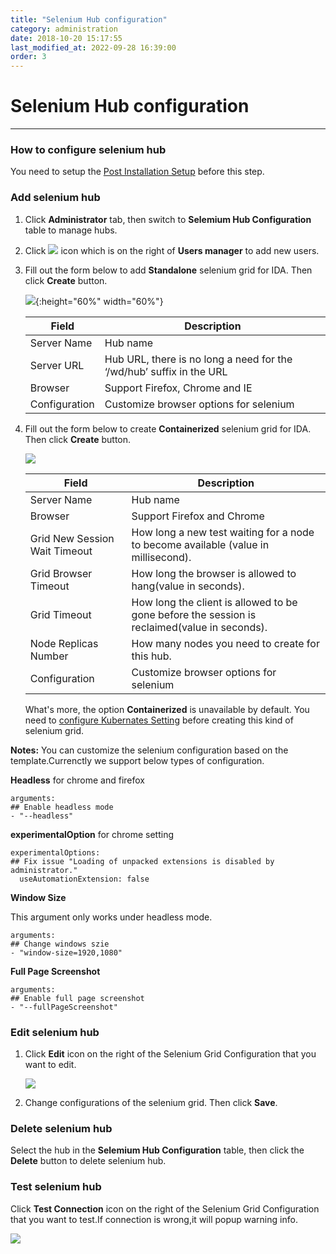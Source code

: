 ```yaml
---
title: "Selenium Hub configuration"
category: administration
date: 2018-10-20 15:17:55
last_modified_at: 2022-09-28 16:39:00
order: 3
---
```


# Selenium Hub configuration
***

### How to configure selenium hub
   You need to setup the [Post Installation Setup] before this step.
### Add selenium hub
  1. Click **Administrator** tab, then switch to  **Selemium Hub Configuration** table to manage hubs.  
  2. Click ![][add_icon] icon which is on the right of **Users manager** to add new users.
  3. Fill out the form below to add **Standalone** selenium grid for IDA. Then click **Create** button.


     ![][administrator_hub]{:height="60%" width="60%"} 

     |   Field                | Description                                                         |
     | -------------------    |---------------------------                                          |
     | Server Name            | Hub name                                                            |  
     | Server URL             | Hub URL, there is no long a need for the ‘/wd/hub’ suffix in the URL|
     | Browser                | Support Firefox, Chrome and IE                                      |  
     | Configuration          | Customize browser options for selenium                              |

  4. Fill out the form below to create **Containerized** selenium grid for IDA. Then click **Create** button.

     ![][administrator_hub_containerized]

     |   Field                | Description                                                         |
     | -------------------    |---------------------------                                          |
     | Server Name            | Hub name                                                            |  
     | Browser                | Support Firefox and Chrome                                          |
     | Grid New Session Wait Timeout | How long a new test waiting for a node to become available (value in millisecond).|  
     | Grid Browser Timeout | How long the browser is allowed to hang(value in seconds).|
     | Grid Timeout | How long the client is allowed to be gone before the session is reclaimed(value in seconds).|
     | Node Replicas Number | How many nodes you need to create for this hub.|
     | Configuration          | Customize browser options for selenium                              |

     What's more, the option **Containerized** is unavailable by default. You need to [configure Kubernates Setting] before creating this kind of selenium grid. 

**Notes:**
You can customize the selenium configuration based on the template.Currenctly we support below types of configuration.  

**Headless** for chrome and firefox
```
arguments:
## Enable headless mode
- "--headless"
```  

**experimentalOption** for chrome setting
```
experimentalOptions:
## Fix issue "Loading of unpacked extensions is disabled by administrator."
  useAutomationExtension: false
```

**Window Size**

This argument only works under headless mode.

```
arguments:
## Change windows szie
- "window-size=1920,1080"
```  

**Full Page Screenshot**
```
arguments:
## Enable full page screenshot
- "--fullPageScreenshot"
```  

### Edit selenium hub
  1. Click **Edit** icon on the right of the Selenium Grid Configuration that you want to edit.

     ![][administrator_edit_selenium_grid]

  2. Change configurations of the selenium grid. Then click **Save**.

### Delete selenium hub
  Select the hub in the **Selemium Hub Configuration** table, then click the 	**Delete** button to delete selenium hub.

### Test selenium hub   
  Click **Test Connection** icon on the right of the Selenium Grid Configuration that you want to test.If connection is wrong,it will
 popup warning info.  

   ![][administrator_selenium_grid_test]


[administrator_hub]: ../images/administrator/administrator_hub.png
[administrator_hub_containerized]: ../images/administrator/administrator_hub_containerized.png
[Post Installation Setup]: ../installation/installlation-post-installation.html
[configure Kubernates Setting]: ../administration/administration-settings-configuration.html#set-k8s-configuration
[add_icon]: ../images/administrator/Administrator_add_icon.png
[administrator_edit_selenium_grid]: ../images/administrator/administrator_edit_selenium_grid.png
[administrator_selenium_grid_test]: ../images/administrator/administrator_test_selenium_grid.png
